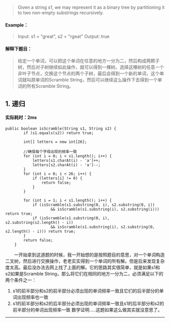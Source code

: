 > Given a string *s1*, we may represent it as a binary tree by partitioning it to two non-empty substrings recursively.
#### Example：
> Input: s1 = "great", s2 = "rgeat"
Output: true

#### 解释下题目：
> 给定一个单词，可以把这个单词在任意的地方一分为二，然后构成两颗子树，然后对子树继续如此操作，就可以得到一棵树。选择这棵树的任意一个非叶子节点，交换这个节点的两个子树，最后会得到一个新的单词，这个单词就叫原单词的Scramble String，然后可以继续这么操作下去得到一个单词的所有Scramble String。


## 1. 递归
#### 实际耗时：2ms
```
public boolean isScramble(String s1, String s2) {
        if (s1.equals(s2)) return true;

        int[] letters = new int[26];

        //确保每个字母出现的频率一致
        for (int i = 0; i < s1.length(); i++) {
            letters[s1.charAt(i) - 'a']++;
            letters[s2.charAt(i) - 'a']--;
        }
        for (int i = 0; i < 26; i++) {
            if (letters[i] != 0) {
                return false;
            }
        }

        for (int i = 1; i < s1.length(); i++) {
            if (isScramble(s1.substring(0, i), s2.substring(0, i))
                    && isScramble(s1.substring(i), s2.substring(i))) return true;
            if (isScramble(s1.substring(0, i), s2.substring(s2.length() - i))
                    && isScramble(s1.substring(i), s2.substring(0, s2.length() - i))) return true;
        }
        return false;
    }
```
&emsp;&emsp;一开始拿到这道题的时候，我一开始想的是按照题目的意思，对一个单词构造二叉树，然后进行交换操作，老老实实得到一个单词的所有解。但是后来发现复杂度太高。最后没办法去网上找了上面的解。它的思路其实很简单，就是如果s1和s2如果是Scramble String，那么将它们在相同的地方一分为二，必须满足以下的两个条件之一：
1. s1的前半部分和s2的前半部分必须出现的单词频率一致且它们的后半部分的单词出现频率也一致
2. s1的前半部分和s2的后半部分必须出现的单词频率一致且s1的后半部分和s2的前半部分的单词出现频率一致
数学证明.....这题如果这么做其实就没意思了。
---------
